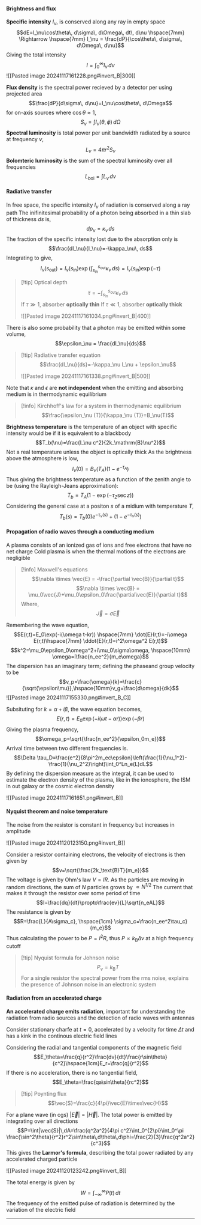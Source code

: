 #### Brightness and flux
**Specific intensity** $I_\nu$, is conserved along any ray in empty space
$$dE=I_\nu\cos\theta\, d\sigma\, d\Omega\, dt\, d\nu \hspace{7mm} \Rightarrow \hspace{7mm} I_\nu = \frac{dP}{\cos\theta\, d\sigma\, d\Omega\, d\nu}$$
Giving the total intensity $$I=\int_0^\infty I_\nu\, d\nu$$
![[Pasted image 20241117161228.png#invert_B|300]]

**Flux density** is the spectral power recieved by a detector per using projected area $$\frac{dP}{d\sigma\, d\nu}=I_\nu\cos\theta\, d\Omega$$
for on-axis sources where $\cos\theta \approx 1$, $$S_\nu = \int I_\nu (\theta, \phi)\, d\Omega$$
**Spectral luminosity** is total power per unit bandwidth radiated by a source at frequency $\nu$, $$L_\nu = 4\pi r^2 S_\nu$$
**Bolomteric luminosity** is the sum of the spectral luminosity over all frequencies $$L_\mathrm{bol}=\int L_\nu\, d\nu$$
#### Radiative transfer
In free space, the specific intensity $I_\nu$ of radiation is conserved along a ray path
The inifinitesimal probability of a photon being absorbed in a thin slab of thickness $ds$ is, $$dp_\nu=\kappa_\nu\, ds$$
The fraction of the specific intensity lost due to the absorption only is$$\frac{dI_\nu}{I_\nu}=-\kappa_\nu\, ds$$
Integrating to give,$$I_\nu(s_\mathrm{out}) = I_\nu(s_\mathrm{in})\exp\left(\int_{s_\mathrm{in}}^{s_\mathrm{out}} \kappa_\nu\, ds\right) = I_\nu(s_\mathrm{in})\exp\left(-\tau\right) $$
>[!tip] Optical depth
>$$\tau = - \int_{s_\mathrm{in}}^{s_\mathrm{out}} \kappa_\nu\, ds$$
>If $\tau \gg 1$, absorber **optically thin**
>If $\tau \ll 1$, absorber **optically thick**
>
>![[Pasted image 20241117161034.png#invert_B|400]]



There is also some probability that a photon may be emitted within some volume, $$\epsilon_\nu = \frac{dI_\nu}{ds}$$
>[!tip] Radiative transfer equation
>$$\frac{dI_\nu}{ds}=-\kappa_\nu I_\nu + \epsilon_\nu$$
>
>![[Pasted image 20241117161338.png#invert_B|500]]



Note that $\kappa$ and $\epsilon$ are **not independent** when the emitting and absorbing medium is in thermodynamic equilibrium

>[!info] Kirchhoff's law for a system in thermodynamic equilibrium
>$$\frac{\epsilon_\nu (T)}{\kappa_\nu (T)}=B_\nu(T)$$

**Brightness temperature** is the temperature of an object with specific intensity would be if it is equivalent to a blackbody $$T_b(\nu)=\frac{I_\nu c^2}{2k_\mathrm{B}\nu^2}$$
Not a real temperature unless the object is optically thick
As the brightness above the atmosphere is low,$$I_\nu(0)=B_\nu(T_A)(1-e^{-\tau_A})$$
Thus giving the brightness temperature as a function of the zenith angle to be (using the Rayleigh-Jeans approximation): $$T_b=T_A(1-\exp(-\tau_Z\sec z))$$
Considering the general case at a positon $s$ of a midium with temperature $T$, 
$$T_b(s)=T_b(0)e^{-\tau_\nu(s)}+(1-e^{-\tau_\nu(s)})$$
#### Propagation of radio waves through a conducting medium
A plasma consists of an ionized gas of ions and free electrons that have no net charge
Cold plasma is when the thermal motions of the electrons are negligible

>[!info] Maxwell's equations
>$$\nabla \times \vec{E} = -\frac{\partial \vec{B}}{\partial t}$$
>$$\nabla \times \vec{B} = \mu_0\vec{J}+\mu_0\epsilon_0\frac{\partial\vec{E}}{\partial t}$$
>Where, $$\vec{J}=\sigma\vec{E}$$

Remembering the wave equation, $$E(r,t)=E_0\exp(-i(\omega t-kr)) \hspace{7mm} \dot{E}(r,t)=-i\omega E(r,t)\hspace{7mm} \ddot{E}(r,t)=i^2\omega^2 E(r,t)$$
$$k^2=\mu_0\epsilon_0\omega^2+i\mu_0\sigma\omega, \hspace{10mm} \omega=i\frac{n_ee^2}{m_e\omega}$$
The dispersion has an imaginary term; defining the phaseand group velocity to be$$v_p=\frac{\omega}{k}=\frac{c}{\sqrt{\epsilon\mu}},\hspace{10mm}v_g=\frac{d\omega}{dk}$$
![[Pasted image 20241117155330.png#invert_B_C]]

Subsituting for $k=\alpha+i\beta$, the wave equation becomes,$$E(r,t)=E_0\exp{(-i(\omega t -\alpha r))}\exp{(-\beta r)}$$
Giving the plasma frequency,$$\omega_p=\sqrt{\frac{n_ee^2}{\epsilon_0m_e}}$$
Arrival time between two different frequencies is. $$\Delta \tau_D=\frac{e^2}{8\pi^2m_ec\epsilon}\left(\frac{1}{\nu_1^2}-\frac{1}{\nu_2^2}\right)\int_0^Ln_e(L)dL$$
By defining the dispersion measure as the integral, it can be used to estimate the electron density of the plasma, like in the ionosphere, the ISM in out galaxy or the cosmic electron density

![[Pasted image 20241117161651.png#invert_B]]

#### Nyquist theorem and noise temperature
The noise from the resistor is constant in frequency but increases in amplitude

![[Pasted image 20241120123150.png#invert_B]]

Consider a resistor containing electrons, the velocity of electrons is then given by $$v=\sqrt{\frac{2k_\text{B}T}{m_e}}$$
The voltage is given by Ohm's law $V=IR$. As the particles are moving in random directions, the sum of $N$ particles grows by $\propto N^{1/2}$
The current that makes it through the resistor over some period of time $$I=\frac{dq}{dt}\propto\frac{ev}{L}\sqrt{n_eAL}$$
The resistance is given by $$R=\frac{L}{A\sigma_c}, \hspace{1cm} \sigma_c=\frac{n_ee^2\tau_c}{m_e}$$
Thus calculating the power to be $P=I^2R$, thus $P\propto k_\text{B}\Delta\nu$ at a high frequency cutoff

>[!tip] Nyquist formula for Johnson noise
>$$P_\nu=k_\text{B}T$$
>For a single resistor the spectral power from the rms noise, explains the presence of Johnson noise in an electronic system

#### Radiation from an accelerated charge
**An accelerated charge emits radiation**, important for understanding the radiation from radio sources and the detection of radio waves with antennas

Consider stationary charfe at $t=0$, accelerated by a velocity for time $\Delta t$ and has a kink in the continous electric field lines

Considering the radial and tangential components of the magnetic field $$E_\theta=\frac{q}{r^2}\frac{dv}{dt}\frac{r\sin\theta}{c^2}\hspace{1cm}E_r=\frac{q}{r^2}$$
If there is no acceleration, there is no tangential field, $$E_\theta=\frac{qa\sin\theta}{rc^2}$$
>[!tip] Poynting flux
>$$\vec{S}=\frac{c}{4\pi}\vec{E}\times\vec{H}$$

For a plane wave (in cgs) $|\vec{E}|=|\vec{H}|$. The total power is emitted by integrating over all directions $$P=\int|\vec{S}|\,dA=\frac{q^2a^2}{4\pi c^2}\int_0^{2\pi}\int_0^\pi \frac{\sin^2\theta}{r^2}r^2\sin\theta\,d\theta\,d\phi=\frac{2}{3}\frac{q^2a^2}{c^3}$$
This gives the **Larmor's formula**, describing the total power radiated by any accelerated charged particle

![[Pasted image 20241120123242.png#invert_B]]

The total energy is given by $$W=\int_{-\infty}^\infty P(t)\, dt$$
The frequency of the emitted pulse of radiation is determined by the variation of the electric field

---
